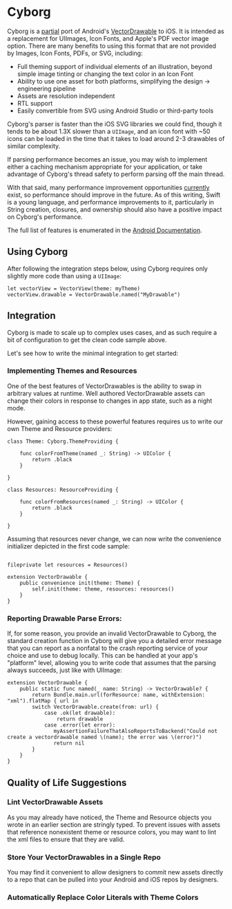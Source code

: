 # Cyborg

Cyborg is a [partial](https://github.com/uber/cyborg/issues?q=is%3Aissue+is%3Aopen+label%3A%22Spec+Compliance%22) port of Android's [VectorDrawable](https://medium.com/androiddevelopers/understanding-androids-vector-image-format-vectordrawable-ab09e41d5c68) to iOS.
It is intended as a replacement for UIImages, Icon Fonts, and Apple's PDF vector image option. There are many benefits to using this format that are not provided by Images, Icon Fonts, PDFs, or SVG, including:

- Full theming support of individual elements of an illustration, beyond simple image tinting or changing the text color in an Icon Font
- Ability to use one asset for both platforms, simplifying the design -> engineering pipeline
- Assets are resolution independent
- RTL support
- Easily convertible from SVG using Android Studio or third-party tools

Cyborg's parser is faster than the iOS SVG libraries we could find, though it tends to be about 1.3X slower than a `UIImage`, and an icon font with ~50 icons can be loaded in the time that it takes to load around 2-3 drawables of similar complexity.

If parsing performance becomes an issue, you may wish to implement either a caching mechanism appropriate for your application, or take advantage of Cyborg's thread safety to perform parsing off the main thread.

With that said, many performance improvement opportunities [currently](https://github.com/uber/cyborg/issues?q=is%3Aissue+is%3Aopen+label%3APerformance) exist, so performance should improve in the future.
As of this writing, Swift is a young language, and performance improvements to it, particularly in String creation, closures, and ownership should also have a positive impact on Cyborg's performance.

The full list of features is enumerated in the [Android Documentation](https://developer.android.com/reference/android/graphics/drawable/VectorDrawable).

## Using Cyborg

After following the integration steps below, using Cyborg requires only slightly more code than using a `UIImage`:

```
let vectorView = VectorView(theme: myTheme)
vectorView.drawable = VectorDrawable.named("MyDrawable")
```

## Integration

Cyborg is made to scale up to complex uses cases, and as such require a bit of configuration to get the clean code sample above.

Let's see how to write the minimal integration to get started:

### Implementing Themes and Resources

One of the best features of VectorDrawables is the ability to swap in arbitrary values at runtime. Well authored VectorDrawable assets can change their colors in response to changes in app state, such as a night mode.

However, gaining access to these powerful features requires us to write our own Theme and Resource providers:

```
class Theme: Cyborg.ThemeProviding {

    func colorFromTheme(named _: String) -> UIColor {
        return .black
    }

}

class Resources: ResourceProviding {

    func colorFromResources(named _: String) -> UIColor {
        return .black
    }

}

```

Assuming that resources never change, we can now write the convenience initializer depicted in the first code sample:

```

fileprivate let resources = Resources()

extension VectorDrawable {
    public convenience init(theme: Theme) {
        self.init(theme: theme, resources: resources()
    }
}

```

### Reporting Drawable Parse Errors:

If, for some reason, you provide an invalid VectorDrawable to Cyborg, the standard creation function in Cyborg will give you a detailed error message that you can report
as a nonfatal to the crash reporting service of your choice and use to debug locally. This can be handled at your app's "platform" level, allowing you to write code that assumes that
the parsing always succeeds, just like with UIImage:

```
extension VectorDrawable {
    public static func named(_ name: String) -> VectorDrawable? {
        return Bundle.main.url(forResource: name, withExtension: "xml").flatMap { url in
        switch VectorDrawable.create(from: url) {
            case .ok(let drawable):
                return drawable
            case .error(let error):
               myAssertionFailureThatAlsoReportsToBackend("Could not create a vectordrawable named \(name); the error was \(error)")
               return nil
        }
    }
}
```

## Quality of Life Suggestions

### Lint VectorDrawable Assets

As you may already have noticed, the Theme and Resource objects you wrote in an earlier section are stringly typed. To prevent issues with assets that reference nonexistent theme or resource colors,
you may want to lint the xml files to ensure that they are valid.

### Store Your VectorDrawables in a Single Repo

You may find it convenient to allow designers to commit new assets directly to a repo that can be pulled into your Android and iOS repos by designers.

### Automatically Replace Color Literals with Theme Colors

